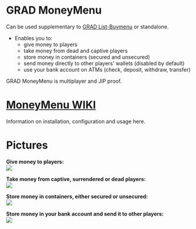 # GRAD MoneyMenu
Can be used supplementary to [GRAD List-Buymenu](https://github.com/gruppe-adler/grad-listBuymenu) or standalone.

* Enables you to:
  * give money to players
  * take money from dead and captive players
  * store money in containers (secured and unsecured)
  * send money directly to other players' wallets (disabled by default)
  * use your bank account on ATMs (check, deposit, withdraw, transfer)
 

GRAD MoneyMenu is multiplayer and JIP proof.

# [MoneyMenu WIKI](https://github.com/gruppe-adler/grad-moneyMenu/wiki)
Information on installation, configuration and usage here.

# Pictures

**Give money to players:**  
![](http://i.imgur.com/IEec1pW.jpg)

**Take money from captive, surrendered or dead players:**  
![](http://i.imgur.com/6XhhFuS.jpg)

**Store money in containers, either secured or unsecured:**  
![](http://i.imgur.com/4wR6ZX5.jpg)

**Store money in your bank account and send it to other players:**  
![](http://i.imgur.com/3TClW5v.jpg)
